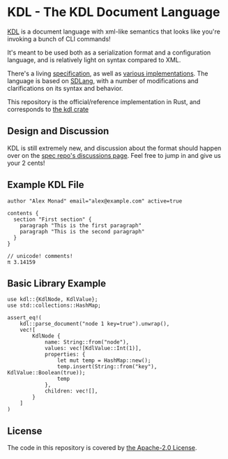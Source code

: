 # KDL - The KDL Document Language

[KDL](https://github.com/kdl-org/kdl) is a document language with xml-like
semantics that looks like you're invoking a bunch of CLI commands!

It's meant to be used both as a serialization format and a configuration
language, and is relatively light on syntax compared to XML.

There's a living
[specification](https://github.com/kdl-org/kdl/blob/main/SPEC.md), as well as
[various implementations](#implementations). The language is based on
[SDLang](https://sdlang.org), with a number of modifications and
clarifications on its syntax and behavior.

This repository is the official/reference implementation in Rust, and
corresponds to [the kdl crate](https://crates.io/crates/kdl)

## Design and Discussion

KDL is still extremely new, and discussion about the format should happen over
on the [spec repo's discussions
page](https://github.com/kdoclang/kdl/discussions). Feel free to jump in and
give us your 2 cents!

## Example KDL File

```text
author "Alex Monad" email="alex@example.com" active=true

contents {
  section "First section" {
    paragraph "This is the first paragraph"
    paragraph "This is the second paragraph"
  }
}

// unicode! comments!
π 3.14159
```

## Basic Library Example

```
use kdl::{KdlNode, KdlValue};
use std::collections::HashMap;

assert_eq!(
    kdl::parse_document("node 1 key=true").unwrap(),
    vec![
        KdlNode {
            name: String::from("node"),
            values: vec![KdlValue::Int(1)],
            properties: {
                let mut temp = HashMap::new();
                temp.insert(String::from("key"), KdlValue::Boolean(true));
                temp
            },
            children: vec![],
        }
    ]
)
```

## License

The code in this repository is covered by [the Apache-2.0 License](LICENSE.md).
